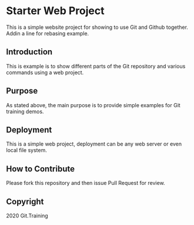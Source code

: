 # Starter Web Project

This is a simple website project for showing to use Git and Github together.
Addin a line for rebasing example.

## Introduction

This is example is to show different parts of the Git repository and various commands using a web project.

## Purpose

As stated above, the main purpose is to provide simple examples for Git training demos.

## Deployment

This is a simple web project, deployment can be any web server or even local file system.

## How to Contribute

Please fork this repository and then issue Pull Request for review.

## Copyright

2020 Git.Training